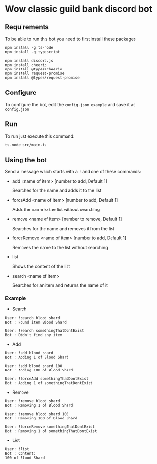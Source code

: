 # Wow classic guild bank discord bot

## Requirements

To be able to run this bot you need to first install these packages

```
npm install -g ts-node
npm install -g typescript

npm install discord.js
npm install cheerio
npm install @types/cheerio
npm install request-promise
npm install @types/request-promise
```

## Configure

To configure the bot, edit the `config.json.example` and save it as `config.json`

## Run

To run just execute this command:

```
ts-node src/main.ts
```

## Using the bot

Send a message which starts with a `!` and one of these commands:

* add \<name of item\> [number to add, Default 1]

  Searches for the name and adds it to the list

* forceAdd \<name of item\> [number to add, Default 1]

  Adds the name to the list without searching

* remove \<name of item\> [number to remove, Default 1]

  Searches for the name and removes it from the list

* forceRemove \<name of item\> [number to add, Default 1]

  Removes the name to the list without searching

* list

  Shows the content of the list

* search \<name of item\>

  Searches for an item and returns the name of it

### Example

* Search

```
User: !search blood shard
Bot : Found item Blood Shard

User: !search somethingThatDontExist
Bot : Didn't find any item
```

* Add

```
User: !add blood shard
Bot : Adding 1 of Blood Shard

User: !add blood shard 100
Bot : Adding 100 of Blood Shard

User: !forceAdd somethingThatDontExist
Bot : Adding 1 of somethingThatDontExist
```

* Remove

```
User: !remove blood shard
Bot : Removing 1 of Blood Shard

User: !remove blood shard 100
Bot : Removing 100 of Blood Shard

User: !forceRemove somethingThatDontExist
Bot : Removing 1 of somethingThatDontExist
```

* List

```
User: !list
Bot : Content:
100 of Blood Shard
```
